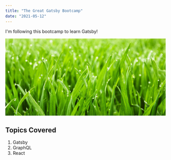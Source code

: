 ```yaml
---
title: "The Great Gatsby Bootcamp"
date: "2021-05-12"
---
```


I'm following this bootcamp to learn Gatsby!

![Grass](.//grass.jpg)

## Topics Covered

1. Gatsby
2. GraphQL
3. React
